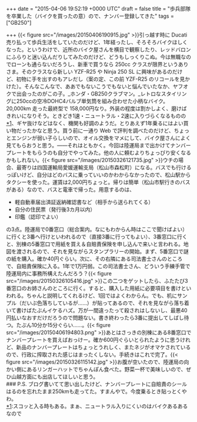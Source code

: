 
+++
date = "2015-04-06 19:52:19 +0000 UTC"
draft = false
title = "歩兵部隊を卒業した（バイクを買ったの意）ので、ナンバー登録してきた"
tags = ["GB250"]

+++
{{< figure src="/images/20150406190915.jpg"  >}}引っ越す時に Ducati 売り払って歩兵生活をしていたのだけど、1年経ったし、そろそろバイクほしくなった。というわけで、近所のバイク屋さんを横目で観察したり、レッドバロンにふらりと迷い込んだりしてみたのだけど、どうもしっくりこぬ。今は無職なのでローンも通らないだろうし、新車で買うなら 250cc クラスが限界というありさま。そのクラスなら新しい YZF-R25 や Ninja 250 SL に興味があるのだけど、初物に手を出すのもアレだし（案の定、この前 YZF-R25 のリコールを見かけた）。そんなこんなで、ああでもないこうでもないと悩んでいたなか、ヤフオクで出会ったのがこの子。_ホンダ・GB250クラブマン。_レトロなスタイリングに250ccの空冷DOHC4バルブ単気筒を組み合わせた小柄なバイク。20,000km 走った最終型で 158,000円なり。外装の程度は割かしよく、磨けばきれいになりそう。ときどき1速・ニュートラル・2速に入りづらくなるものの<a href="#f-0ae4d25d" name="fn-0ae4d25d" title="スコッと入る時もある。まぁ、ニュートラル入りにくいのはバイクあるあるなので">*1</a>、ギヤ抜けなどはなく、機関も好調のようだ。とりあえず1年乗るにはよい買い物だったかなと思う。買う前に一通り Web で評判を調べたのだけど、ちょっとエンジンが弱い子らしいので、オイル交換をマメにして、バイク屋さんによく見てもらおうと思う。――それはともかく。今回は陸運局まで出かけてナンバープレートをもらうのも自分でやってみた。他の人に頼むよりちょっぴり安くなるかもしれない。{{< figure src="/images/20150326121735.jpg"  >}}ウチの場合、最寄りは四国運輸局愛媛運輸支局（松山市森松町）になる。バスでも行けるっぽいけど、自分はどのバスに乗っていいのかわからなかったので、松山駅からタクシーを使った。運賃は2,000円ちょっと。帰りは簡単（松山市駅行きのバスがある）なので、バスと電車で帰った。用意するのは、

<ul>
<li>軽自動車届出済証返納確認書など（相手から送られてくる）</li>
<li>自分の住民票（発行後3カ月以内）</li>
<li>印鑑（認印でよい）</li>
</ul>の3点。陸運局で0番窓口（総合案内。なにもわからん時はここで聞けばよい）に行くと3番へ行けといわれるので（直接3番に行ってもよい）、3番窓口に行くと、別棟の5番窓口で用紙を買え＆自賠責保険を申し込んで来いと言われる。地図を渡されるので、それを見ながらスタンプラリーの開始。まず、5番窓口で謎の紙を購入。確か40円ぐらい。次に、その右隣にある司法書士さんのところで、自賠責保険に入る。1年で1万円弱。この司法書士さん、どういう手練手管で陸運局内に事務所構えたんだろう？{{< figure src="/images/20150326105416.jpg"  >}}この二つをゲットしたら、ふたたび3番窓口のお姉さんのところに行く。すると、購入した用紙に必要項目を書けといわれる。ちゃんと説明してくれるけど、1回ではよくわからん。でも、机にサンプル（だいぶ色落ちしているが……）が貼ってあるので、それを見ながら落ち着いて書けばたぶんイケるハズ。万が一間違ったって殺されはしないし、最悪40円払いなおすだけだろうので問題ない。書き終わったら3番に提出してしばし待つ。たぶん10分か15分ぐらい……。{{< figure src="/images/20150406194803.png"  >}}あとはさっきの別棟にある8番窓口でナンバープレートを買えばおっけー。確か600円ぐらいとられたように思うけれど、新品のナンバープレートはちょっとうれしく、またネジがオマケされているので、行政に搾取された感じはまったくしない。手続きはこれで完了。{{< figure src="/images/20150326115142.jpg"  >}}お腹が空いたので、陸運局の向かい側にあるリンガーハットでちゃんぽん食べた。野菜一杯で美味しいので、ぜひ山越方面にも出店してほしいと思う。

<div class="section">
    ### P.S.
    ブログ書いてて思い出したけど、ナンバープレートに自賠責のシールはるのを忘れたまま250kmも走ってた。すまんやで。今度乗るとき貼っとくやわ。

</div><div class="footnote">
<a href="#fn-0ae4d25d" name="f-0ae4d25d" class="footnote-number">*1</a><span class="footnote-delimiter">:</span><span class="footnote-text">スコッと入る時もある。まぁ、ニュートラル入りにくいのはバイクあるあるなので</span>
</div>

